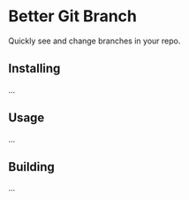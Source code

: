 
# Better Git Branch

Quickly see and change branches in your repo.

## Installing

...

## Usage

...

## Building

...
